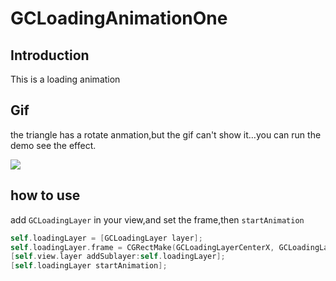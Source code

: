 # **GCLoadingAnimationOne**

## Introduction

This is a loading animation

## Gif

the triangle has a rotate anmation,but the gif can't show it…you can run the demo see the effect.

![](https://github.com/Yuzeyang/GCLoadingAnimation/blob/master/GCLoadingAnimationOne/GCLoadingAnimationOne.gif)

## how to use

add `GCLoadingLayer` in your view,and set the frame,then `startAnimation`

```objective-c
self.loadingLayer = [GCLoadingLayer layer];
self.loadingLayer.frame = CGRectMake(GCLoadingLayerCenterX, GCLoadingLayerCenterY, 100, 100);
[self.view.layer addSublayer:self.loadingLayer];
[self.loadingLayer startAnimation];
```

